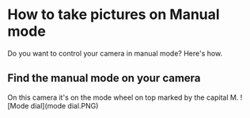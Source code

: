 # How to take pictures on Manual mode
Do you want to control your camera in manual mode? Here's how.

## Find the manual mode on your camera
On this camera it's on the mode wheel on top marked by the capital M.
![Mode dial](mode dial.PNG)
